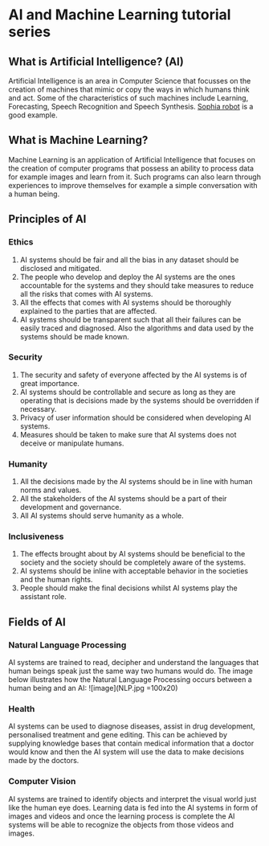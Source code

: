 # AI and Machine Learning tutorial series
## What is Artificial Intelligence? (AI)
Artificial Intelligence is an area in Computer Science that focusses on the creation of machines that mimic or copy the ways in which humans think and act. Some of the characteristics of such machines include Learning, Forecasting, Speech Recognition and Speech Synthesis. [Sophia robot](https://www.hansonrobotics.com/sophia/) is a good example. 
## What is Machine Learning?
Machine Learning is an application of Artificial Intelligence that focuses on the creation of computer programs that possess an ability to process data for example images and learn from it. Such programs can also learn through experiences to improve themselves for example a simple conversation with a human being.
## Principles of AI
### Ethics
1. AI systems should be fair and all the bias in any dataset should be disclosed and mitigated.
2. The people who develop and deploy the AI systems are the ones accountable for the systems and they should take measures to reduce all the risks that comes with AI systems.
3. All the effects that comes with AI systems should be thoroughly explained to the parties that are affected.
4. AI systems should be transparent such that all their failures can be easily traced and diagnosed. Also the algorithms and data used by the systems should be made known.
### Security
1. The security and safety of everyone affected by the AI systems is of great importance.
2. AI systems should be controllable and secure as long as they are operating that is decisions made by the systems should be overridden if necessary.
3. Privacy of user information should be considered when developing AI systems.
4. Measures should be taken to make sure that AI systems does not deceive or manipulate humans.
### Humanity
1. All the decisions made by the AI systems should be in line with human norms and values.
2. All the stakeholders of the AI systems should be a part of their development and governance.
3. All AI systems should serve humanity as a whole.
###  Inclusiveness
1. The effects brought about by AI systems should be beneficial to the society and the society should be completely aware of the systems.
2. AI systems should be inline with acceptable behavior in the societies and the human rights.
3. People should make the final decisions whilst AI systems play the assistant role.
## Fields of AI
### Natural Language Processing
AI systems are trained to read, decipher and understand the languages that human beings speak just the same way two humans would do. The image below illustrates how the Natural Language Processing occurs between a human being and an AI:
![image](NLP.jpg =100x20)
### Health
AI systems can be used to diagnose diseases, assist in drug development, personalised treatment and gene editing. This can be achieved by supplying knowledge bases that contain medical information that a doctor would know and then the AI system will use the data to make decisions made by the doctors.
### Computer Vision
AI systems are trained to identify objects and interpret the visual world just like the human eye does. Learning data is fed into the AI systems in form of images and videos and once the learning process is complete the AI systems will be able to recognize the objects from those videos and images.

